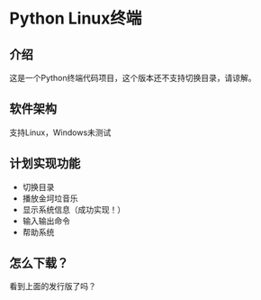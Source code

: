 # Python Linux终端
## 介绍
这是一个Python终端代码项目，这个版本还不支持切换目录，请谅解。
## 软件架构
支持Linux，Windows未测试
## 计划实现功能
- 切换目录
- 播放金坷垃音乐
- 显示系统信息（成功实现！）
- 输入输出命令
- 帮助系统
## 怎么下载？
看到上面的发行版了吗？